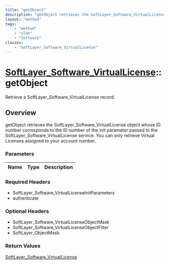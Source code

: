 ```yaml
---
title: "getObject"
description: "getObject retrieves the SoftLayer_Software_VirtualLicense object whose ID number corresponds to the ID number of the ini... "
layout: "method"
tags:
    - "method"
    - "sldn"
    - "Software"
classes:
    - "SoftLayer_Software_VirtualLicense"
---
```

# [SoftLayer_Software_VirtualLicense](/reference/services/SoftLayer_Software_VirtualLicense)::getObject

Retrieve a SoftLayer_Software_VirtualLicense record.


## Overview 
getObject retrieves the SoftLayer_Software_VirtualLicense object whose ID number corresponds to the ID number of the init parameter passed to the SoftLayer_Software_VirtualLicense service. You can only retrieve Virtual Licenses assigned to your account number. 

### Parameters 
|Name | Type | Description |
| --- | --- | --- |


### Required Headers
* SoftLayer_Software_VirtualLicenseInitParameters
* authenticate

### Optional Headers
* SoftLayer_Software_VirtualLicenseObjectMask
* SoftLayer_Software_VirtualLicenseObjectFilter
* SoftLayer_ObjectMask

### Return Values
<a href='/reference/datatypes/SoftLayer_Software_VirtualLicense'>SoftLayer_Software_VirtualLicense </a>

